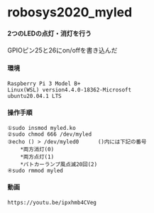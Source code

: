 # robosys2020_myled
####  2つのLEDの点灯・消灯を行う
GPIOピン25と26にon/offを書き込んだ

#### 環境
	Raspberry Pi 3 Model B+ 
	Linux(WSL) version4.4.0-18362-Microsoft 
	ubuntu20.04.1 LTS


#### 操作手順
	①sudo insmod myled.ko
	②sudo chmod 666 /dev/myled 
	③echo () > /dev/myled0      ()内には下記の番号 
		*両方消灯(0)
		*両方点灯(1)
 		*パトカーランプ風点滅20回(2)
	④sudo rmmod myled
	
#### 動画
	https://youtu.be/ipxhmb4CVeg
